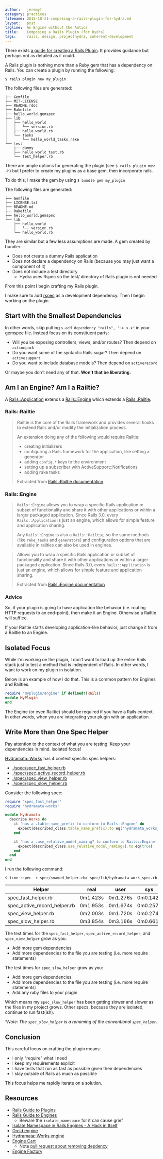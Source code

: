 ```yaml
---
author:   jeremyf
category: practices
filename: 2015-10-21-composing-a-rails-plugin-for-hydra.md
layout:   post
tagline:  An Engine without the Antics
title:    Composing a Rails Plugin (for Hydra)
tags:     rails, design, projecthydra, coherent-development
---
```


There exists [a guide for creating a Rails Plugin](http://guides.rubyonrails.org/plugins.html).
It provides guidance but perhaps not as detailed as it could.

A Rails plugin is nothing more than a Ruby gem that has a dependency on Rails.
You can create a plugin by running the following:

```console
$ rails plugin new my_plugin
```

The following files are generated:

```console
├── Gemfile
├── MIT-LICENSE
├── README.rdoc
├── Rakefile
├── hello_world.gemspec
├── lib
│   ├── hello_world
│   │   └── version.rb
│   ├── hello_world.rb
│   └── tasks
│       └── hello_world_tasks.rake
└── test
    ├── dummy
    ├── hello_world_test.rb
    └── test_helper.rb
```

There are ample options for generating the plugin (see `$ rails plugin new -h`) but I prefer to create my plugins as a base gem, then incorporate rails.

To do this, I make the gem by using `$ bundle gem my_plugin`

The following files are generated:

```console
├── Gemfile
├── LICENSE.txt
├── README.md
├── Rakefile
├── hello_world.gemspec
└── lib
    ├── hello_world
    │   └── version.rb
    └── hello_world.rb
```

They are similar but a few less assumptions are made. A gem created by bundler:

* Does not create a dummy Rails application
* Does not declare a dependency on Rails (because you may just want a component of it)
* Does not include a test directory
  - Hydra uses Rspec so the test/ directory of Rails plugin is not needed

From this point I begin crafting my Rails plugin.

I make sure to add [rspec](https://github.com/rspec/rspec) as a development dependency.
Then I begin working on the plugin.

## Start with the Smallest Dependencies

In other words, skip putting `s.add_dependency "rails", "~> x.x"` in your gemspec file.
Instead focus on its constituent parts:

* Will you be exposing controllers, views, and/or routes? Then depend on `actionpack`
* Do you want some of the syntactic Rails sugar? Then depend on `activesupport`
* Do you want to include database models? Then depend on `activerecord`

Or maybe you don't need any of that. **Won't that be liberating.**

## Am I an Engine? Am I a Railtie?

A [Rails::Application](https://github.com/rails/rails/blob/master/railties/lib/rails/application.rb#L79) extends a [Rails::Engine](https://github.com/rails/rails/blob/master/railties/lib/rails/engine.rb#L337) which extends a [Rails::Railtie](https://github.com/rails/rails/blob/master/railties/lib/rails/railtie.rb#L114).

### Rails::Railtie

> Railtie is the core of the Rails framework and provides several hooks to extend Rails and/or modify the initialization process.
>
> An extension doing any of the following would require Railtie:
> * creating initializers
> * configuring a Rails framework for the application, like setting a generator
> * adding `config.*` keys to the environment
> * setting up a subscriber with ActiveSupport::Notifications
> * adding rake tasks
>
> Extracted from [Rails::Railtie documentation](https://github.com/rails/rails/blob/master/railties/lib/rails/railtie.rb#L8-L21)

### Rails::Engine

> `Rails::Engine` allows you to wrap a specific Rails application or subset of
> functionality and share it with other applications or within a larger packaged application.
> Since Rails 3.0, every `Rails::Application` is just an engine, which allows for simple
> feature and application sharing.
>
> Any `Rails::Engine` is also a `Rails::Railtie`, so the same
> methods (like `rake_tasks` and `generators`) and configuration
> options that are available in railties can also be used in engines.

> Allows you to wrap a specific Rails application or subset of functionality and share it with other applications or within a larger packaged application.
> Since Rails 3.0, every `Rails::Application` is just an engine, which allows for simple feature and application sharing.
>
> Extracted from [Rails::Engine documentation](https://github.com/rails/rails/blob/master/railties/lib/rails/railtie.rb#L8-L21)

### Advice

So, if your plugin is going to have application like behavior (i.e. routing HTTP requests to an end-point), then make it an Engine.
Otherwise a Railtie will suffice.

If your Railtie starts developing application-like behavior, just change it from a Railtie to an Engine.

## Isolated Focus

While I'm working on the plugin, I don't want to load up the entire Rails stack just to test a method that is independent of Rails.
In other words, I want to work on my plugin in isolation.

Below is an example of how I do that. This is a common pattern for Engines and Railties.

```ruby
require 'myplugin/engine' if defined?(Rails)
module MyPlugin
end
```

The Engine (or even Railtie) should be required if you have a Rails context.
In other words, when you are integrating your plugin with an application.

## Write More than One Spec Helper

Pay attention to the context of what you are testing.
Keep your dependencies in mind.
Isolated focus!

[Hydramata::Works](https://github.com/ndlib/hydramata-works/) has 4 context specific spec helpers:

* [./spec/spec_fast_helper.rb](https://github.com/ndlib/hydramata-works/blob/master/spec/spec_fast_helper.rb)
* [./spec/spec_active_record_helper.rb](https://github.com/ndlib/hydramata-works/blob/master/spec/spec_active_record_helper.rb)
* [./spec/spec_view_helper.rb](https://github.com/ndlib/hydramata-works/blob/master/spec/spec_view_helper.rb)
* [./spec/spec_slow_helper.rb](https://github.com/ndlib/hydramata-works/blob/master/spec/spec_slow_helper.rb)

Consider the following spec:

```ruby
require 'spec_fast_helper'
require 'hydramata-works'

module Hydramata
  describe Works do
    it 'has a .table_name_prefix to conform to Rails::Engine' do
      expect(described_class.table_name_prefix).to eq('hydramata_works_')
    end

    it 'has a .use_relative_model_naming? to conform to Rails::Engine' do
      expect(described_class.use_relative_model_naming?).to eq(true)
    end
  end
end
```

I run the following command:

```console
$ time rspec -r spec/<named_helper.rb> spec/lib/hydramata-work_spec.rb
```

| Helper                       | real     | user     | sys      |
|------------------------------|----------|----------|----------|
| spec_fast_helper.rb          | 0m1.423s | 0m1.276s | 0m0.142s |
| spec_active_record_helper.rb | 0m1.953s | 0m1.674s | 0m0.257s |
| spec_view_helper.rb          | 0m2.003s | 0m1.720s | 0m0.274s |
| spec_slow_helper.rb          | 0m3.854s | 0m3.166s | 0m0.661s |

The test times for the `spec_fast_helper`, `spec_active_record_helper`, and `spec_view_helper` grow as you:

* Add more gem dependencies
* Add more dependencies to the file you are testing (i.e. more require statements)

The test times for `spec_slow_helper` grow as you:

* Add more gem dependencies
* Add more dependencies to the file you are testing (i.e. more require statements)
* Add any ruby files to your plugin

Which means my `spec_slow_helper` has been getting slower and slower as the files in my project grows.
Other specs, because they are isolated, continue to run fast(ish).

**Note: The `spec_slow_helper` is a renaming of the conventional `spec_helper`.*

## Conclusion

This careful focus on crafting the plugin means:

* I only "require" what I need
* I keep my requirements explicit
* I have tests that run as fast as possible given their dependencies
* I stay outside of Rails as much as possible

This focus helps me rapidly iterate on a solution.

## Resources

* [Rails Guide to Plugins](http://guides.rubyonrails.org/plugins.html)
* [Rails Guide to Engines](http://guides.rubyonrails.org/engines.html)
  - Beware the `isolate_namespace` for it can cause grief
* [Isolate Namespace in Rails Engines - A Hack in Itself](http://crypt.codemancers.com/posts/2013-09-22-isolate-namespace-in-rails-engines/)
* [Orcid engine](http://github.com/projecthydra-labs/orcid)
* [Hydramata::Works engine](http://github.com/ndlib/hydramata-works)
* [Engine Cart](https://github.com/cbeer/engine_cart)
  - Note [pull request about removing depdency](https://github.com/cbeer/engine_cart/pull/17)
* [Engine Factory](https://github.com/projecthydra-labs/engine_factory)

